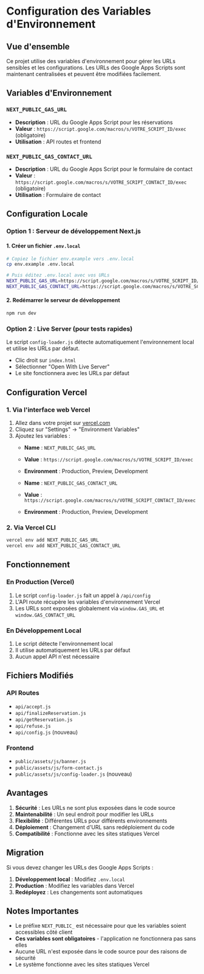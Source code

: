 # Configuration des Variables d'Environnement

## Vue d'ensemble

Ce projet utilise des variables d'environnement pour gérer les URLs sensibles et les configurations. Les URLs des Google Apps Scripts sont maintenant centralisées et peuvent être modifiées facilement.

## Variables d'Environnement

### `NEXT_PUBLIC_GAS_URL`

- **Description** : URL du Google Apps Script pour les réservations
- **Valeur** : `https://script.google.com/macros/s/VOTRE_SCRIPT_ID/exec` (obligatoire)
- **Utilisation** : API routes et frontend

### `NEXT_PUBLIC_GAS_CONTACT_URL`

- **Description** : URL du Google Apps Script pour le formulaire de contact
- **Valeur** : `https://script.google.com/macros/s/VOTRE_SCRIPT_CONTACT_ID/exec` (obligatoire)
- **Utilisation** : Formulaire de contact

## Configuration Locale

### Option 1 : Serveur de développement Next.js

#### 1. Créer un fichier `.env.local`

```bash
# Copiez le fichier env.example vers .env.local
cp env.example .env.local

# Puis éditez .env.local avec vos URLs
NEXT_PUBLIC_GAS_URL=https://script.google.com/macros/s/VOTRE_SCRIPT_ID/exec
NEXT_PUBLIC_GAS_CONTACT_URL=https://script.google.com/macros/s/VOTRE_SCRIPT_CONTACT_ID/exec
```

#### 2. Redémarrer le serveur de développement

```bash
npm run dev
```

### Option 2 : Live Server (pour tests rapides)

Le script `config-loader.js` détecte automatiquement l'environnement local et utilise les URLs par défaut.

- Clic droit sur `index.html`
- Sélectionner "Open With Live Server"
- Le site fonctionnera avec les URLs par défaut

## Configuration Vercel

### 1. Via l'interface web Vercel

1. Allez dans votre projet sur [vercel.com](https://vercel.com)
2. Cliquez sur "Settings" → "Environment Variables"
3. Ajoutez les variables :
   - **Name** : `NEXT_PUBLIC_GAS_URL`
   - **Value** : `https://script.google.com/macros/s/VOTRE_SCRIPT_ID/exec`
   - **Environment** : Production, Preview, Development
   
   - **Name** : `NEXT_PUBLIC_GAS_CONTACT_URL`
   - **Value** : `https://script.google.com/macros/s/VOTRE_SCRIPT_CONTACT_ID/exec`
   - **Environment** : Production, Preview, Development

### 2. Via Vercel CLI

```bash
vercel env add NEXT_PUBLIC_GAS_URL
vercel env add NEXT_PUBLIC_GAS_CONTACT_URL
```

## Fonctionnement

### En Production (Vercel)

1. Le script `config-loader.js` fait un appel à `/api/config`
2. L'API route récupère les variables d'environnement Vercel
3. Les URLs sont exposées globalement via `window.GAS_URL` et `window.GAS_CONTACT_URL`

### En Développement Local

1. Le script détecte l'environnement local
2. Il utilise automatiquement les URLs par défaut
3. Aucun appel API n'est nécessaire

## Fichiers Modifiés

### API Routes

- `api/accept.js`
- `api/finalizeReservation.js`
- `api/getReservation.js`
- `api/refuse.js`
- `api/config.js` (nouveau)

### Frontend

- `public/assets/js/banner.js`
- `public/assets/js/form-contact.js`
- `public/assets/js/config-loader.js` (nouveau)

## Avantages

1. **Sécurité** : Les URLs ne sont plus exposées dans le code source
2. **Maintenabilité** : Un seul endroit pour modifier les URLs
3. **Flexibilité** : Différentes URLs pour différents environnements
4. **Déploiement** : Changement d'URL sans redéploiement du code
5. **Compatibilité** : Fonctionne avec les sites statiques Vercel

## Migration

Si vous devez changer les URLs des Google Apps Scripts :

1. **Développement local** : Modifiez `.env.local`
2. **Production** : Modifiez les variables dans Vercel
3. **Redéployez** : Les changements sont automatiques

## Notes Importantes

- Le préfixe `NEXT_PUBLIC_` est nécessaire pour que les variables soient accessibles côté client
- **Ces variables sont obligatoires** - l'application ne fonctionnera pas sans elles
- Aucune URL n'est exposée dans le code source pour des raisons de sécurité
- Le système fonctionne avec les sites statiques Vercel
